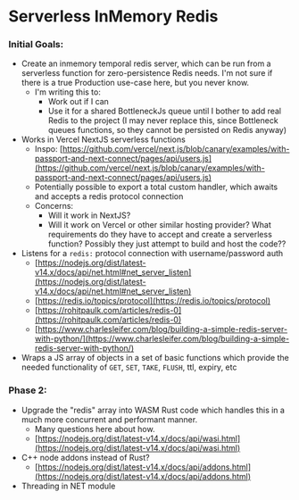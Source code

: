 # Serverless InMemory Redis

### Initial Goals:

- Create an inmemory temporal redis server, which can be run from a serverless function for zero-persistence Redis needs. I'm not sure if there is a true Production use-case here, but you never know.
    - I'm writing this to:
        - Work out if I can
        - Use it for a shared BottleneckJs queue until I bother to add real Redis to the project (I may never replace this, since Bottleneck queues functions, so they cannot be persisted on Redis anyway)
- Works in Vercel NextJS serverless functions
    - Inspo: [https://github.com/vercel/next.js/blob/canary/examples/with-passport-and-next-connect/pages/api/users.js](https://github.com/vercel/next.js/blob/canary/examples/with-passport-and-next-connect/pages/api/users.js)
    - Potentially possible to export a total custom handler, which awaits and accepts a redis protocol connection
    - Concerns:
        - Will it work in NextJS?
        - Will it work on Vercel or other similar hosting provider? What requirements do they have to accept and create a serverless function? Possibly they just attempt to build and host the code??
- Listens for a `redis:` protocol connection with username/password auth
    - [https://nodejs.org/dist/latest-v14.x/docs/api/net.html#net_server_listen](https://nodejs.org/dist/latest-v14.x/docs/api/net.html#net_server_listen)
    - [https://redis.io/topics/protocol](https://redis.io/topics/protocol)
    - [https://rohitpaulk.com/articles/redis-0](https://rohitpaulk.com/articles/redis-0)
    - [https://www.charlesleifer.com/blog/building-a-simple-redis-server-with-python/](https://www.charlesleifer.com/blog/building-a-simple-redis-server-with-python/)
- Wraps a JS array of objects in a set of basic functions which provide the needed functionality of `GET`, `SET`, `TAKE`, `FLUSH`, ttl, expiry, etc

### Phase 2:

- Upgrade the "redis" array into WASM Rust code which handles this in a much more concurrent and performant manner.
    - Many questions here about how.
    - [https://nodejs.org/dist/latest-v14.x/docs/api/wasi.html](https://nodejs.org/dist/latest-v14.x/docs/api/wasi.html)
- C++ node addons instead of Rust?
    - [https://nodejs.org/dist/latest-v14.x/docs/api/addons.html](https://nodejs.org/dist/latest-v14.x/docs/api/addons.html)
- Threading in NET module